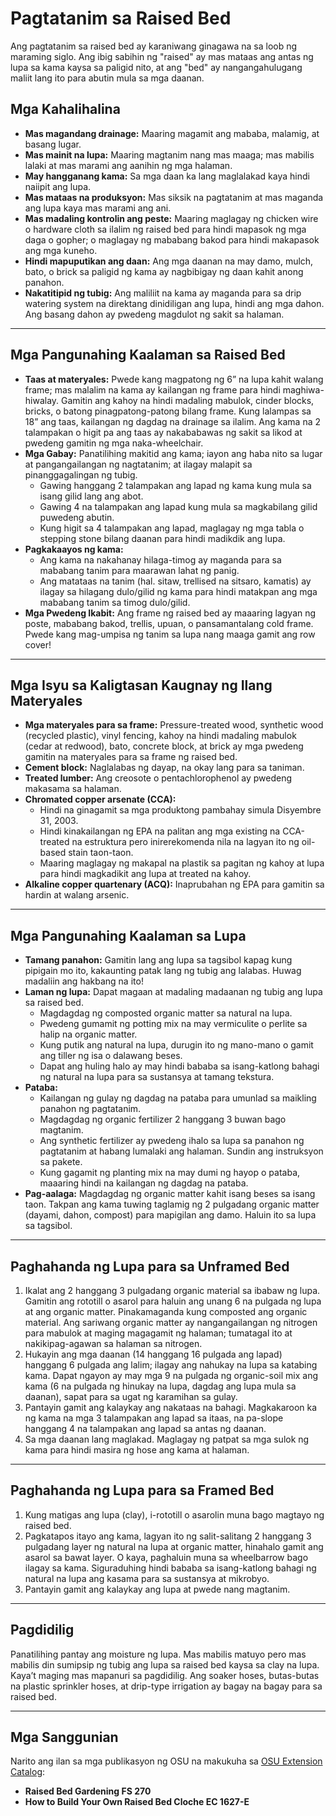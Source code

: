 # Pagtatanim sa Raised Bed

Ang pagtatanim sa raised bed ay karaniwang ginagawa na sa loob ng maraming siglo. Ang ibig sabihin ng "raised" ay mas mataas ang antas ng lupa sa kama kaysa sa paligid nito, at ang "bed" ay nangangahulugang maliit lang ito para abutin mula sa mga daanan.

## Mga Kahalihalina

- **Mas magandang drainage:** Maaring magamit ang mababa, malamig, at basang lugar.
- **Mas mainit na lupa:** Maaring magtanim nang mas maaga; mas mabilis lalaki at mas marami ang aanihin ng mga halaman.
- **May hangganang kama:** Sa mga daan ka lang maglalakad kaya hindi naiipit ang lupa.
- **Mas mataas na produksyon:** Mas siksik na pagtatanim at mas maganda ang lupa kaya mas marami ang ani.
- **Mas madaling kontrolin ang peste:** Maaring maglagay ng chicken wire o hardware cloth sa ilalim ng raised bed para hindi mapasok ng mga daga o gopher; o maglagay ng mababang bakod para hindi makapasok ang mga kuneho.
- **Hindi mapuputikan ang daan:** Ang mga daanan na may damo, mulch, bato, o brick sa paligid ng kama ay nagbibigay ng daan kahit anong panahon.
- **Nakatitipid ng tubig:** Ang maliliit na kama ay maganda para sa drip watering system na direktang dinidiligan ang lupa, hindi ang mga dahon. Ang basang dahon ay pwedeng magdulot ng sakit sa halaman.

---

## Mga Pangunahing Kaalaman sa Raised Bed

- **Taas at materyales:** Pwede kang magpatong ng 6” na lupa kahit walang frame; mas malalim na kama ay kailangan ng frame para hindi maghiwa-hiwalay. Gamitin ang kahoy na hindi madaling mabulok, cinder blocks, bricks, o batong pinagpatong-patong bilang frame. Kung lalampas sa 18” ang taas, kailangan ng dagdag na drainage sa ilalim. Ang kama na 2 talampakan o higit pa ang taas ay nakababawas ng sakit sa likod at pwedeng gamitin ng mga naka-wheelchair.
- **Mga Gabay:** Panatilihing makitid ang kama; iayon ang haba nito sa lugar at pangangailangan ng nagtatanim; at ilagay malapit sa pinanggagalingan ng tubig.
  - Gawing hanggang 2 talampakan ang lapad ng kama kung mula sa isang gilid lang ang abot.
  - Gawing 4 na talampakan ang lapad kung mula sa magkabilang gilid puwedeng abutin.
  - Kung higit sa 4 talampakan ang lapad, maglagay ng mga tabla o stepping stone bilang daanan para hindi madikdik ang lupa.
- **Pagkakaayos ng kama:**
  - Ang kama na nakahanay hilaga-timog ay maganda para sa mababang tanim para maarawan lahat ng panig.
  - Ang matataas na tanim (hal. sitaw, trellised na sitsaro, kamatis) ay ilagay sa hilagang dulo/gilid ng kama para hindi matakpan ang mga mababang tanim sa timog dulo/gilid.
- **Mga Pwedeng Ikabit:** Ang frame ng raised bed ay maaaring lagyan ng poste, mababang bakod, trellis, upuan, o pansamantalang cold frame. Pwede kang mag-umpisa ng tanim sa lupa nang maaga gamit ang row cover!

---

## Mga Isyu sa Kaligtasan Kaugnay ng Ilang Materyales

- **Mga materyales para sa frame:** Pressure-treated wood, synthetic wood (recycled plastic), vinyl fencing, kahoy na hindi madaling mabulok (cedar at redwood), bato, concrete block, at brick ay mga pwedeng gamitin na materyales para sa frame ng raised bed.
- **Cement block:** Naglalabas ng dayap, na okay lang para sa taniman.
- **Treated lumber:** Ang creosote o pentachlorophenol ay pwedeng makasama sa halaman.
- **Chromated copper arsenate (CCA):**
  - Hindi na ginagamit sa mga produktong pambahay simula Disyembre 31, 2003.
  - Hindi kinakailangan ng EPA na palitan ang mga existing na CCA-treated na estruktura pero inirerekomenda nila na lagyan ito ng oil-based stain taon-taon.
  - Maaring maglagay ng makapal na plastik sa pagitan ng kahoy at lupa para hindi magkadikit ang lupa at treated na kahoy.
- **Alkaline copper quartenary (ACQ):** Inaprubahan ng EPA para gamitin sa hardin at walang arsenic.

---

## Mga Pangunahing Kaalaman sa Lupa

- **Tamang panahon:** Gamitin lang ang lupa sa tagsibol kapag kung pipigain mo ito, kakaunting patak lang ng tubig ang lalabas. Huwag madaliin ang hakbang na ito!
- **Laman ng lupa:** Dapat magaan at madaling madaanan ng tubig ang lupa sa raised bed.
  - Magdagdag ng composted organic matter sa natural na lupa.
  - Pwedeng gumamit ng potting mix na may vermiculite o perlite sa halip na organic matter.
  - Kung putik ang natural na lupa, durugin ito ng mano-mano o gamit ang tiller ng isa o dalawang beses.
  - Dapat ang huling halo ay may hindi bababa sa isang-katlong bahagi ng natural na lupa para sa sustansya at tamang tekstura.
- **Pataba:**
  - Kailangan ng gulay ng dagdag na pataba para umunlad sa maikling panahon ng pagtatanim.
  - Magdagdag ng organic fertilizer 2 hanggang 3 buwan bago magtanim.
  - Ang synthetic fertilizer ay pwedeng ihalo sa lupa sa panahon ng pagtatanim at habang lumalaki ang halaman. Sundin ang instruksyon sa pakete.
  - Kung gagamit ng planting mix na may dumi ng hayop o pataba, maaaring hindi na kailangan ng dagdag na pataba.
- **Pag-aalaga:** Magdagdag ng organic matter kahit isang beses sa isang taon. Takpan ang kama tuwing taglamig ng 2 pulgadang organic matter (dayami, dahon, compost) para mapigilan ang damo. Haluin ito sa lupa sa tagsibol.

---

## Paghahanda ng Lupa para sa Unframed Bed

1. Ikalat ang 2 hanggang 3 pulgadang organic material sa ibabaw ng lupa. Gamitin ang rototill o asarol para haluin ang unang 6 na pulgada ng lupa at ang organic matter. Pinakamaganda kung composted ang organic material. Ang sariwang organic matter ay nangangailangan ng nitrogen para mabulok at maging magagamit ng halaman; tumatagal ito at nakikipag-agawan sa halaman sa nitrogen.
2. Hukayin ang mga daanan (14 hanggang 16 pulgada ang lapad) hanggang 6 pulgada ang lalim; ilagay ang nahukay na lupa sa katabing kama. Dapat ngayon ay may mga 9 na pulgada ng organic-soil mix ang kama (6 na pulgada ng hinukay na lupa, dagdag ang lupa mula sa daanan), sapat para sa ugat ng karamihan sa gulay.
3. Pantayin gamit ang kalaykay ang nakataas na bahagi. Magkakaroon ka ng kama na mga 3 talampakan ang lapad sa itaas, na pa-slope hanggang 4 na talampakan ang lapad sa antas ng daanan.
4. Sa mga daanan lang maglakad. Maglagay ng patpat sa mga sulok ng kama para hindi masira ng hose ang kama at halaman.

---

## Paghahanda ng Lupa para sa Framed Bed

1. Kung matigas ang lupa (clay), i-rototill o asarolin muna bago magtayo ng raised bed.
2. Pagkatapos itayo ang kama, lagyan ito ng salit-salitang 2 hanggang 3 pulgadang layer ng natural na lupa at organic matter, hinahalo gamit ang asarol sa bawat layer. O kaya, paghaluin muna sa wheelbarrow bago ilagay sa kama. Siguraduhing hindi bababa sa isang-katlong bahagi ng natural na lupa ang kasama para sa sustansya at mikrobyo.
3. Pantayin gamit ang kalaykay ang lupa at pwede nang magtanim.

---

## Pagdidilig

Panatilihing pantay ang moisture ng lupa. Mas mabilis matuyo pero mas mabilis din sumipsip ng tubig ang lupa sa raised bed kaysa sa clay na lupa. Kaya’t maging mas mapanuri sa pagdidilig. Ang soaker hoses, butas-butas na plastic sprinkler hoses, at drip-type irrigation ay bagay na bagay para sa raised bed.

---

## Mga Sanggunian

Narito ang ilan sa mga publikasyon ng OSU na makukuha sa [OSU Extension Catalog](http://catalog.extension.oregonstate.edu):

- **Raised Bed Gardening FS 270**
- **How to Build Your Own Raised Bed Cloche EC 1627-E**
